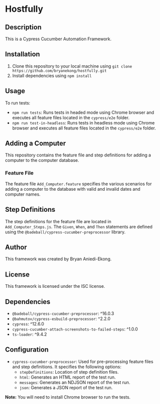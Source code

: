 
# Hostfully

## Description

This is a Cypress Cucumber Automation Framework.

## Installation

1.  Clone this repository to your local machine using `git clone https://github.com/bryanekong/hostfully.git`
2.  Install dependencies using `npm install`

## Usage

To run tests:

-   `npm run tests`: Runs tests in headed mode using Chrome browser and executes all feature files located in the `cypress/e2e` folder.
-   `npm run test-in-headless`: Runs tests in headless mode using Chrome browser and executes all feature files located in the `cypress/e2e` folder.

## Adding a Computer

This repository contains the feature file and step definitions for adding a computer to the computer database.

### Feature File

The feature file `Add_Computer.feature` specifies the various scenarios for adding a computer to the database with valid and invalid dates and computer names.

## Step Definitions

The step definitions for the feature file are located in `Add_Computer_Steps.js`. The `Given`, `When`, and `Then` statements are defined using the `@badeball/cypress-cucumber-preprocessor` library.

## Author

This framework was created by Bryan Aniedi-Ekong.

## License

This framework is licensed under the ISC license.

## Dependencies

-   `@badeball/cypress-cucumber-preprocessor`: ^16.0.3
-   `@bahmutov/cypress-esbuild-preprocessor`: ^2.2.0
-   `cypress`: ^12.6.0
-   `cypress-cucumber-attach-screenshots-to-failed-steps`: ^1.0.0
-   `ts-loader`: ^9.4.2

## Configuration

-   `cypress-cucumber-preprocessor`: Used for pre-processing feature files and step definitions. It specifies the following options:
    -   `stepDefinitions`: Location of step definition files.
    -   `html`: Generates an HTML report of the test run.
    -   `messages`: Generates an NDJSON report of the test run.
    -   `json`: Generates a JSON report of the test run.

**Note:** You will need to install Chrome browser to run the tests.
